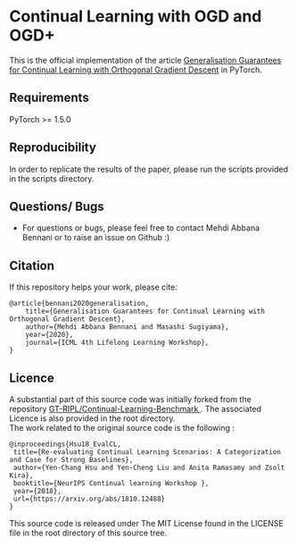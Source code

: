 # Continual Learning with OGD and OGD+

This is the official implementation of the article [Generalisation Guarantees for Continual Learning with Orthogonal
 Gradient
 Descent](https://arxiv.org/abs/2006.11942) in PyTorch.
 
## Requirements
 PyTorch >= 1.5.0 

## Reproducibility
In order to replicate the results of the paper, please run the scripts provided in the scripts directory.
 
## Questions/ Bugs
- For questions or bugs, please feel free to contact Mehdi Abbana Bennani or to raise an issue on Github :)

## Citation
If this repository helps your work, please cite:

```
@article{bennani2020generalisation,
    title={Generalisation Guarantees for Continual Learning with Orthogonal Gradient Descent},
    author={Mehdi Abbana Bennani and Masashi Sugiyama},
    year={2020},
    journal={ICML 4th Lifelong Learning Workshop},
}
```


## Licence
A substantial part of this source code was initially forked from the repository [GT-RIPL/Continual-Learning-Benchmark
](https://github.com/GT-RIPL/Continual-Learning-Benchmark). The associated Licence is also provided in the root
 directory.  
 The work related to the original source code is the following : 
 ```
@inproceedings{Hsu18_EvalCL,
  title={Re-evaluating Continual Learning Scenarios: A Categorization and Case for Strong Baselines},
  author={Yen-Chang Hsu and Yen-Cheng Liu and Anita Ramasamy and Zsolt Kira},
  booktitle={NeurIPS Continual learning Workshop },
  year={2018},
  url={https://arxiv.org/abs/1810.12488}
}
```
 
 
 
 This source code is released under The MIT License found in the LICENSE file in the root directory of this source tree. 